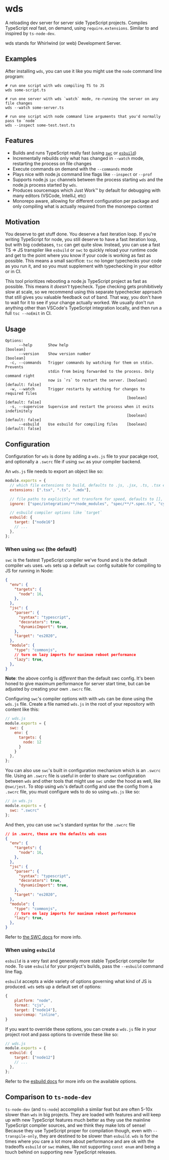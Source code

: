# wds

A reloading dev server for server side TypeScript projects. Compiles TypeScript _real_ fast, on demand, using `require.extensions`. Similar to and inspired by `ts-node-dev`.

wds stands for Whirlwind (or web) Development Server.

## Examples

After installing `wds`, you can use it like you might use the `node` command line program:

```shell
# run one script with wds compiling TS to JS
wds some-script.ts

# run one server with wds `watch` mode, re-running the server on any file changes
wds --watch some-server.ts

# run one script with node command line arguments that you'd normally pass to `node`
wds --inspect some-test.test.ts
```

## Features

- Builds and runs TypeScript really fast (using [`swc`](https://github.com/swc-project/swc) or [`esbuild`](https://github.com/evanw/esbuild))
- Incrementally rebuilds only what has changed in `--watch` mode, restarting the process on file changes
- Execute commands on demand with the `--commands` mode
- Plays nice with node.js command line flags like `--inspect` or `--prof`
- Supports node.js `ipc` channels between the process starting `wds` and the node.js process started by `wds`.
- Produces sourcemaps which Just Work™️ by default for debugging with many editors (VSCode, IntelliJ, etc)
- Monorepo aware, allowing for different configuration per package and only compiling what is actually required from the monorepo context

## Motivation

You deserve to get stuff done. You deserve a fast iteration loop. If you're writing TypeScript for node, you still deserve to have a fast iteration loop, but with big codebases, `tsc` can get quite slow. Instead, you can use a fast TS => JS transpiler like `esbuild` or `swc` to quickly reload your runtime code and get to the point where you know if your code is working as fast as possible. This means a small sacrifice: `tsc` no longer typechecks your code as you run it, and so you must supplement with typechecking in your editor or in CI.

This tool prioritizes rebooting a node.js TypeScript project as fast as possible. This means it _doesn't_ typecheck. Type checking gets prohibitively slow at scale, so we recommend using this separate typechecker approach that still gives you  valuable feedback out of band. That way, you don't have to wait for it to see if your change actually worked. We usually don't run anything other than VSCode's TypeScript integration locally, and then run a full `tsc --noEmit` in CI.

## Usage

```text
Options:
      --help       Show help                                           [boolean]
      --version    Show version number                                 [boolean]
  -c, --commands   Trigger commands by watching for them on stdin. Prevents
                   stdin from being forwarded to the process. Only command right
                   now is `rs` to restart the server. [boolean] [default: false]
  -w, --watch      Trigger restarts by watching for changes to required files
                                                      [boolean] [default: false]
  -s, --supervise  Supervise and restart the process when it exits indefinitely
                                                      [boolean] [default: false]
      --esbuild    Use esbuild for compiling files    [boolean] [default: false]
```

## Configuration

Configuration for `wds` is done by adding a `wds.js` file to your pacakge root, and optionally a `.swcrc` file if using `swc` as your compiler backend.

An `wds.js` file needs to export an object like so:

```javascript
module.exports = {
  // which file extensions to build, defaults to .js, .jsx, .ts, .tsx extensions
  extensions: [".tsx", ".ts", ".mdx"],

  // file paths to explicitly not transform for speed, defaults to [], plus whatever the compiler backend excludes by default, which is `node_modules` for both esbuild and swc
  ignore: ["spec/integration/**/node_modules", "spec/**/*.spec.ts", "cypress/", "public/"],

  // esbuild compiler options like `target`
  esbuild: {
    target: ["node16"]
    // ...
  },
};
```



### When using `swc` (the default)

`swc` is the fastest TypeScript compiler we've found and is the default compiler `wds` uses. `wds` sets up a default `swc` config suitable for compiling to JS for running in Node:

```json
{
  "env": {
    "targets": {
      "node": 16,
    },
  },
  "jsc": {
    "parser": {
      "syntax": "typescript",
      "decorators": true,
      "dynamicImport": true,
    },
    "target": "es2020",
  },
  "module": {
    "type": "commonjs",
    // turn on lazy imports for maximum reboot performance
    "lazy": true,
  },
}
```

__Note__: the above config is _different_ than the default swc config. It's been honed to give maximum performance for server start time, but can be adjusted by creating your own `.swcrc` file.

Configuring `swc`'s compiler options with with `wds` can be done using the `wds.js` file. Create a file named `wds.js` in the root of your repository with content like this:

```javascript
// wds.js
module.exports = {
  swc: {
    env: {
      targets: {
        node: 12
      }
    }
  },
};
```

You can also use `swc`'s built in configuration mechanism which is an `.swcrc` file. Using an `.swcrc` file is useful in order to share `swc` configuration between `wds` and other tools that might use `swc` under the hood as well, like `@swc/jest`. To stop using `wds`'s default config and use the config from a `.swcrc` file, you must configure wds to do so using `wds.js` like so:

```javascript
// in wds.js
module.exports = {
  swc: ".swcrc"
};
```

And then, you can use `swc`'s standard syntax for the `.swcrc` file

```json
// in .swcrc, these are the defaults wds uses
{
  "env": {
    "targets": {
      "node": 16,
    },
  },
  "jsc": {
    "parser": {
      "syntax": "typescript",
      "decorators": true,
      "dynamicImport": true,
    },
    "target": "es2020",
  },
  "module": {
    "type": "commonjs",
    // turn on lazy imports for maximum reboot performance
    "lazy": true,
  },
}
```

Refer to [the SWC docs](https://swc.rs/docs/configuration/swcrc) for more info.

### When using `esbuild`

`esbuild` is a very fast and generally more stable TypeScript compiler for node. To use `esbuild` for your project's builds, pass the `--esbuild` command line flag.

`esbuild` accepts a wide variety of options governing what kind of JS is produced. `wds` sets up a default set of options:

```javascript
{
    platform: "node",
    format: "cjs",
    target: ["node14"],
    sourcemap: "inline",
}
```


If you want to override these options, you can create a `wds.js` file in your project root and pass options to override these like so:

```javascript
// wds.js
module.exports = {
  esbuild: {
    target: ["node12"]
    // ...
  },
};
```
Refer to the [esbuild docs](https://esbuild.github.io/api/#build-api) for more info on the available options.

## Comparison to `ts-node-dev`

`ts-node-dev` (and `ts-node`) accomplish a similar feat but are often 5-10x slower than `wds` in big projects. They are loaded with features and will keep up with new TypeScript features much better as they use the mainline TypeScript compiler sources, and we think they make lots of sense! Because they use TypeScript proper for compilation though, even with `--transpile-only`, they are destined to be slower than `esbuild`. `wds` is for the times where you care a lot more about performance and are ok with the tradeoffs `esbuild` or `swc` makes, like not supporting `const enum` and being a touch behind on supporting new TypeScript releases.
